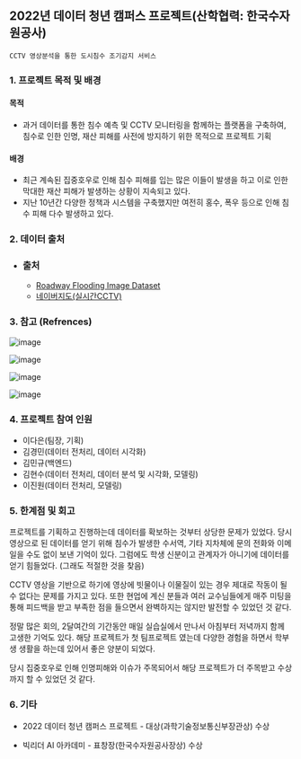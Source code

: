 ## 2022년 데이터 청년 캠퍼스 프로젝트(산학협력: 한국수자원공사)

`CCTV 영상분석을 통한 도시침수 조기감지 서비스`

### 1. 프로젝트 목적 및 배경

#### 목적
- 과거 데이터를 통한 침수 예측 및 CCTV 모니터링을 함께하는 플랫폼을 구축하여, 침수로 인한 인명, 재산 피해를 사전에 방지하기 위한 목적으로 프로젝트 기획

#### 배경
- 최근 계속된 집중호우로 인해 침수 피해를 입는 많은 이들이 발생을 하고 이로 인한 막대한 재산 피해가 발생하는 상황이 지속되고 있다.
- 지난 10년간 다양한 정책과 시스템을 구축했지만 여전히 홍수, 폭우 등으로 인해 침수 피해 다수 발생하고 있다.

### 2. 데이터 출처
 - ### 출처
   - [Roadway Flooding Image Dataset](https://www.kaggle.com/datasets/saurabhshahane/roadway-flooding-image-dataset)
   - [네이버지도(실시간CCTV)](https://map.naver.com/p)


### 3. 참고 (Refrences)
![image](https://github.com/hyunsookim0813/Portfolio_hs/assets/100894661/cf886c7d-c86d-453f-8bc1-f3c1b7ad4e93)

![image](https://github.com/hyunsookim0813/Portfolio_hs/assets/100894661/f39b6b37-f43f-478c-9542-6a7b6f486dc3)

![image](https://github.com/hyunsookim0813/Portfolio_hs/assets/100894661/bd8723e7-1b61-4526-89f7-593f525f040a)

![image](https://github.com/hyunsookim0813/Portfolio_hs/assets/100894661/9927f2f2-6f1d-4cb6-b22a-c769cc370981)

### 4. 프로젝트 참여 인원
- 이다은(팀장, 기획)
- 김경민(데이터 전처리, 데이터 시각화)
- 김민규(백엔드)
- 김현수(데이터 전처리, 데이터 분석 및 시각화, 모델링)
- 이진원(데이터 전처리, 모델링)

### 5. 한계점 및 회고
프로젝트를 기획하고 진행하는데 데이터를 확보하는 것부터 상당한 문제가 있었다. 당시 영상으로 된 데이터를 얻기 위해 침수가 발생한 수서역, 기타 지차체에 문의 전화와 이메일을 수도 없이 보낸 기억이 있다.
그럼에도 학생 신분이고 관계자가 아니기에 데이터를 얻기 힘들었다. (그래도 적절한 것을 찾음)

CCTV 영상을 기반으로 하기에 영상에 빗물이나 이물질이 있는 경우 제대로 작동이 될 수 없다는 문제를 가지고 있다. 또한 현업에 계신 분들과 여러 교수님들에게 매주 미팅을 통해 피드백을 받고 부족한 점을 들으면서 완벽하지는 않지만 발전할 수 있었던 것 같다.

정말 많은 회의, 2달여간의 기간동안 매일 실습실에서 만나서 아침부터 저녁까지 함께 고생한 기억도 있다. 해당 프로젝트가 첫 팀프로젝트 였는데 다양한 경험을 하면서 학부생 생활을 하는데 있어서 좋은 양분이 되었다.

당시 집중호우로 인해 인명피해와 이슈가 주목되어서 해당 프로젝트가 더 주목받고 수상까지 할 수 있었던 것 같다.

### 6. 기타
- 2022 데이터 청년 캠퍼스 프로젝트 - 대상(과학기술정보통신부장관상) 수상

- 빅리더 AI 아카데미 - 표창장(한국수자원공사장상) 수상
